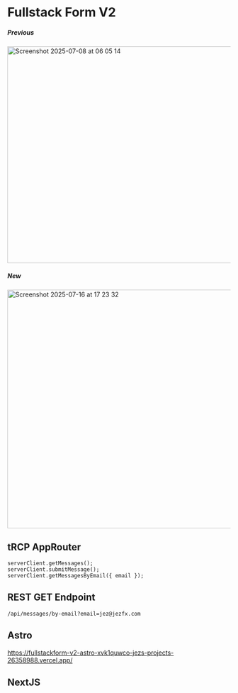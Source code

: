 # Fullstack Form V2

##### Previous 
<img width="825" height="489" alt="Screenshot 2025-07-08 at 06 05 14" src="https://github.com/user-attachments/assets/36b46b44-af89-4be2-921e-6d81828a5f69" />

##### New 
<img width="1083" height="538" alt="Screenshot 2025-07-16 at 17 23 32" src="https://github.com/user-attachments/assets/7b720c71-1599-492f-ab99-71c002a76ee4" />

## tRCP AppRouter 

```
serverClient.getMessages();
serverClient.submitMessage();
serverClient.getMessagesByEmail({ email });
```

## REST GET Endpoint
`/api/messages/by-email?email=jez@jezfx.com`


## Astro 
https://fullstackform-v2-astro-xvk1quwco-jezs-projects-26358988.vercel.app/

## NextJS 

